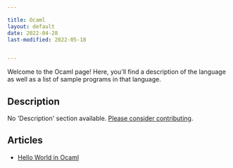 ```yaml
---

title: Ocaml
layout: default
date: 2022-04-28
last-modified: 2022-05-18


---
```


Welcome to the Ocaml page! Here, you'll find a description of the language as well as a list of sample programs in that language.

## Description

No 'Description' section available. [Please consider contributing](https://github.com/TheRenegadeCoder/sample-programs-website).

## Articles

- [Hello World in Ocaml](https://sampleprograms.io/projects/hello-world/ocaml)